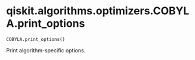 # qiskit.algorithms.optimizers.COBYLA.print\_options

`COBYLA.print_options()`

Print algorithm-specific options.

